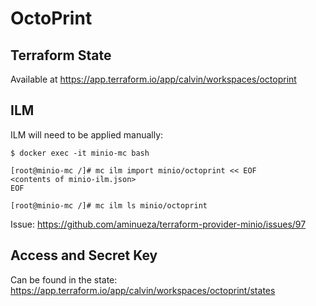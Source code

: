 # OctoPrint

## Terraform State

Available at https://app.terraform.io/app/calvin/workspaces/octoprint


## ILM

ILM will need to be applied manually:

```console
$ docker exec -it minio-mc bash

[root@minio-mc /]# mc ilm import minio/octoprint << EOF
<contents of minio-ilm.json>
EOF

[root@minio-mc /]# mc ilm ls minio/octoprint
```

Issue: https://github.com/aminueza/terraform-provider-minio/issues/97

## Access and Secret Key

Can be found in the state: https://app.terraform.io/app/calvin/workspaces/octoprint/states
